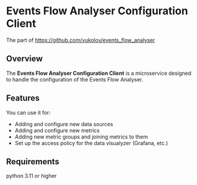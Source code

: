 # Events Flow Analyser Configuration Client
The part of https://github.com/vukolov/events_flow_analyser

## Overview
The **Events Flow Analyser Configuration Client** is a microservice designed to handle the configuration of the Events Flow Analyser.

## Features
You can use it for:
* Adding and configure new data sources
* Adding and configure new metrics
* Adding new metric groups and joining metrics to them
* Set up the access policy for the data visualyzer (Grafana, etc.)

## Requirements
python 3.11 or higher